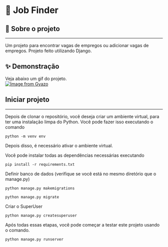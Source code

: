 
# 🔎 Job Finder

## 🤔 Sobre o projeto
<hr>
Um projeto para encontrar vagas de empregos ou adicionar vagas de empregos. Projeto feito utilizando Django.

## ✨ Demonstração
Veja abaixo um gif do projeto.<br>
[![Image from Gyazo](https://i.gyazo.com/a804db9e7c5c915871e06602343bd5a1.gif)](https://gyazo.com/a804db9e7c5c915871e06602343bd5a1)

## Iniciar projeto
<hr>

Depois de clonar o repositório, você deseja criar um ambiente virtual, para ter uma instalação limpa do Python. Você pode fazer isso executando o comando

```
python -m venv env
```
Depois disso, é necessário ativar o ambiente virtual.

Você pode instalar todas as dependências necessárias executando
```
pip install -r requirements.txt
```

Definir banco de dados (verifique se você está no mesmo diretório que o manage.py)
```
python manage.py makemigrations
```
```
python manage.py migrate
```
Criar o SuperUser 
```
python manage.py createsuperuser
```

Após todas essas etapas, você pode começar a testar este projeto usando o comando.
```
python manage.py runserver
```
